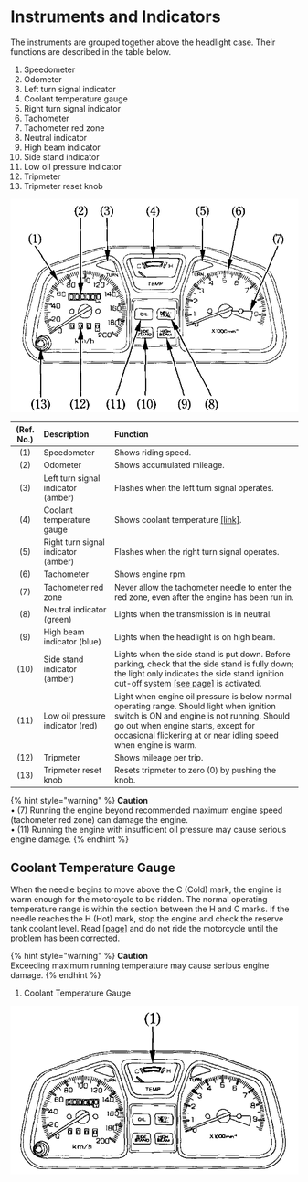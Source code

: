 # Instruments and Indicators

The instruments are grouped together above the headlight case. Their functions are described in the table below.

1. Speedometer
2. Odometer
3. Left turn signal indicator
4. Coolant temperature gauge
5. Right turn signal indicator
6. Tachometer
7. Tachometer red zone
8. Neutral indicator
9. High beam indicator
10. Side stand indicator
11. Low oil pressure indicator
12. Tripmeter
13. Tripmeter reset knob

![](../../.gitbook/assets/owners-004.png)

| \(Ref. No.\) | Description | Function |
| :---: | :--- | :--- |
| \(1\) | Speedometer | Shows riding speed. |
| \(2\) | Odometer | Shows accumulated mileage. |
| \(3\) | Left turn signal indicator \(amber\) | Flashes when the left turn signal operates. |
| \(4\) | Coolant temperature gauge | Shows coolant temperature [\[link\]](01.md#coolant-temperature-gauge). |
| \(5\) | Right turn signal indicator \(amber\) | Flashes when the right turn signal operates. |
| \(6\) | Tachometer | Shows engine rpm. |
| \(7\) | Tachometer red zone | Never allow the tachometer needle to enter the red zone, even after the engine has been run in. |
| \(8\) | Neutral indicator \(green\) | Lights when the transmission is in neutral. |
| \(9\) | High beam indicator \(blue\) | Lights when the headlight is on high beam. |
| \(10\) | Side stand indicator \(amber\) | Lights when the side stand is put down. Before parking, check that the side stand is fully down; the light only indicates the side stand ignition cut-off system [\[see page\]](https://xl400v.gitbook.io/honda-transalp/owners-manual/05/05) is activated. |
| \(11\) | Low oil pressure indicator \(red\) | Light when engine oil pressure is below normal operating range. Should light when ignition switch is ON and engine is not running. Should go out when engine starts, except for occasional flickering at or near idling speed when engine is warm. |
| \(12\) | Tripmeter | Shows mileage per trip. |
| \(13\) | Tripmeter reset knob | Resets tripmeter to zero \(0\) by pushing the knob. |

{% hint style="warning" %}
**Caution**  
• \(7\) Running the engine beyond recommended maximum engine speed \(tachometer red zone\) can damage the engine.  
• \(11\) Running the engine with insufficient oil pressure may cause serious engine damage.
{% endhint %}

## Coolant Temperature Gauge

When the needle begins to move above the C \(Cold\) mark, the engine is warm enough for the motorcycle to be ridden. The normal operating temperature range is within the section between the H and C marks. If the needle reaches the H \(Hot\) mark, stop the engine and check the reserve tank coolant level. Read [\[page\]](https://github.com/xl400v/honda_transalp_manual/tree/bd2e6354e956a792611d16cc78b4fbe161d35b5d/owners-manual/03/03/README.md#inspection) and do not ride the motorcycle until the problem has been corrected.

{% hint style="warning" %}
**Caution**  
Exceeding maximum running temperature may cause serious engine damage.
{% endhint %}

1. Coolant Temperature Gauge

![](../../.gitbook/assets/owners-005.png)


